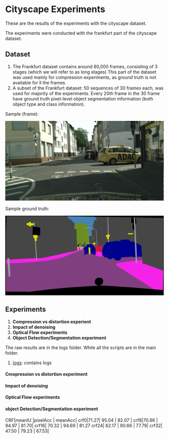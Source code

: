 # Cityscape Experiments
These are the results of the experiments with the cityscape dataset.

The experiments were conducted with the frankfurt part of the cityscape dataset.
## Dataset

1. The Frankfurt dataset contains around 80,000 frames, consisting of 3 stages (which we will refer to as long stages)
This part of the dataset was used mainly for compression experiments, as ground truth is not available for ll the frames.
2. A subset of the Frankfurt dataset: 50 sequences of 30 frames each, was used for majority of the experiments. 
Every 20th frame in the 30 frame have ground truth pixel-level object segmentation information 
(both object type and class information).

Sample (frame): 

![Sample Frame](sample_data/frankfurt_000000_000293_leftImg8bit.png)

Sample ground truth:

![Sample GT](sample_data/frankfurt_000000_000294_gtFine_color.png)

## Experiments
1. **Compression vs distortion experient**
2. **Impact of denoising**
3. **Optical Flow experiments**
4. **Object Detection/Segmentation experiment**

The raw results are in the logs folder. While all the scripts are in the main folder. 
1. [logs](logs): contains logs



#### Cmopression vs distortion experiment

#### Impact of denoising

#### Optical Flow experiments

#### object Detection/Segmentation experiment

CRF|meanIU |pixelAcc | meanAcc|
crf0|71.27| 95.04 | 82.07 |
crf8|70.86 | 94.97 | 81.70|
crf16| 70.32 | 94.69 | 81.27
crf24| 62.17 | 90.66 | 77.79|
crf32| 47.50 | 79.23 | 67.53|
